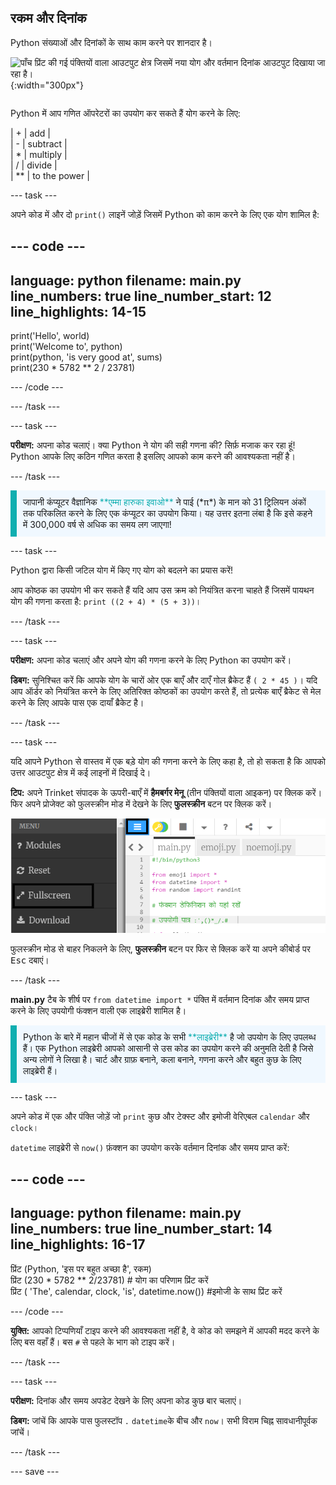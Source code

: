 ## रकम और दिनांक

<div style="display: flex; flex-wrap: wrap">
<div style="flex-basis: 200px; flex-grow: 1; margin-right: 15px;">
Python संख्याओं और दिनांकों के साथ काम करने पर शानदार है।
</div>
<div>

![पाँच प्रिंट की गई पंक्तियों वाला आउटपुट क्षेत्र जिसमें नया योग और वर्तमान दिनांक आउटपुट दिखाया जा रहा है।](images/sumes_date.png){:width="300px"}

</div>
</div>

Python में आप गणित ऑपरेटरों का उपयोग कर सकते हैं योग करने के लिए:

| + | add |   
| - | subtract |   
| * | multiply |   
| / | divide |   
| ** | to the power |

--- task ---

अपने कोड में और दो `print()` लाइनें जोड़ें जिसमें Python को काम करने के लिए एक योग शामिल है:

--- code ---
---
language: python filename: main.py line_numbers: true line_number_start: 12
line_highlights: 14-15
---

print('Hello', world)   
print('Welcome to', python)   
print(python, 'is very good at', sums)   
print(230 * 5782 ** 2 / 23781)

--- /code ---

--- /task ---

--- task ---

**परीक्षण:** अपना कोड चलाएं। क्या Python ने योग की सही गणना की? सिर्फ़ मजाक कर रहा हूं! Python आपके लिए कठिन गणित करता है इसलिए आपको काम करने की आवश्यकता नहीं है।

--- /task ---

<p style="border-left: solid; border-width:10px; border-color: #0faeb0; background-color: aliceblue; padding: 10px;">
जापानी कंप्यूटर वैज्ञानिक <span style="color: #0faeb0">**एम्मा हारुका इवाओ**</span> ने पाई (*π*) के मान को 31 ट्रिलियन अंकों तक परिकलित करने के लिए एक कंप्यूटर का उपयोग किया। यह उत्तर इतना लंबा है कि इसे कहने में 300,000 वर्ष से अधिक का समय लग जाएगा! 
</p>

--- task ---

Python द्वारा किसी जटिल योग में किए गए योग को बदलने का प्रयास करें!

आप कोष्ठक का उपयोग भी कर सकते हैं यदि आप उस क्रम को नियंत्रित करना चाहते हैं जिसमें पायथन योग की गणना करता है: `print ((2 + 4) * (5 + 3))`।

--- /task ---

--- task ---

**परीक्षण:** अपना कोड चलाएं और अपने योग की गणना करने के लिए Python का उपयोग करें।

**डिबग:** सुनिश्चित करें कि आपके योग के चारों ओर एक बाएँ और दाएँ गोल ब्रैकेट हैं `( 2 * 45 )`। यदि आप ऑर्डर को नियंत्रित करने के लिए अतिरिक्त कोष्ठकों का उपयोग करते हैं, तो प्रत्येक बाएँ ब्रैकेट से मेल करने के लिए आपके पास एक दायाँ ब्रैकेट है।

--- /task ---

--- task ---

यदि आपने Python से वास्तव में एक बड़े योग की गणना करने के लिए कहा है, तो हो सकता है कि आपको उत्तर आउटपुट क्षेत्र में कई लाइनों में दिखाई दे।

**टिप:** अपने Trinket संपादक के ऊपरी-बाएँ में **हैमबर्गर मेनू** (तीन पंक्तियों वाला आइकन) पर क्लिक करें। फिर अपने प्रोजेक्ट को फुलस्क्रीन मोड में देखने के लिए **फुलस्क्रीन** बटन पर क्लिक करें।

![फ़ुलस्क्रीन विकल्प दिखाने के लिए, हैमबर्गर मेनू के माध्यम से बाईं ओर मेनू के साथ Trinket संपादक का विस्तार किया गया।](images/full_screen.png)

फुलस्क्रीन मोड से बाहर निकलने के लिए, **फुलस्क्रीन** बटन पर फिर से क्लिक करें या अपने कीबोर्ड पर <kbd>Esc</kbd> दबाएं।

--- /task ---

**main.py** टैब के शीर्ष पर `from datetime import *` पंक्ति में वर्तमान दिनांक और समय प्राप्त करने के लिए उपयोगी फंक्शन वाली एक लाइब्रेरी शामिल है।

<p style="border-left: solid; border-width:10px; border-color: #0faeb0; background-color: aliceblue; padding: 10px;">
Python के बारे में महान चीजों में से एक कोड के सभी <span style="color: #0faeb0">**लाइब्रेरी**</span> है जो उपयोग के लिए उपलब्ध हैं। एक Python लाइब्रेरी आपको आसानी से उस कोड का उपयोग करने की अनुमति देती है जिसे अन्य लोगों ने लिखा है। चार्ट और ग्राफ़ बनाने, कला बनाने, गणना करने और बहुत कुछ के लिए लाइब्रेरी हैं।
</p>

--- task ---

अपने कोड में एक और पंक्ति जोड़ें जो `print` कुछ और टेक्स्ट और इमोजी वेरिएबल `calendar` और `clock`।

`datetime` लाइब्रेरी से `now()` फ़ंक्शन का उपयोग करके वर्तमान दिनांक और समय प्राप्त करें:

--- code ---
---
language: python filename: main.py line_numbers: true line_number_start: 14
line_highlights: 16-17
---

प्रिंट (Python, 'इस पर बहुत अच्छा है', रकम)    
प्रिंट (230 * 5782 ** 2/23781) # योग का परिणाम प्रिंट करें     
प्रिंट ( 'The', calendar, clock, 'is', datetime.now()) #इमोजी के साथ प्रिंट करें

--- /code ---

**युक्ति:** आपको टिप्पणियाँ टाइप करने की आवश्यकता नहीं है, वे कोड को समझने में आपकी मदद करने के लिए बस वहाँ हैं। बस `#` से पहले के भाग को टाइप करें।

--- /task ---

--- task ---

**परीक्षण:** दिनांक और समय अपडेट देखने के लिए अपना कोड कुछ बार चलाएं।

**डिबग:** जांचें कि आपके पास फुलस्टॉप `.` `datetime`के बीच और `now`। सभी विराम चिह्न सावधानीपूर्वक जांचें।

--- /task ---

--- save ---
